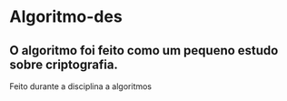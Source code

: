 # Algoritmo-des  
## O algoritmo foi feito como um pequeno estudo sobre criptografia. 

Feito durante a disciplina a algoritmos
